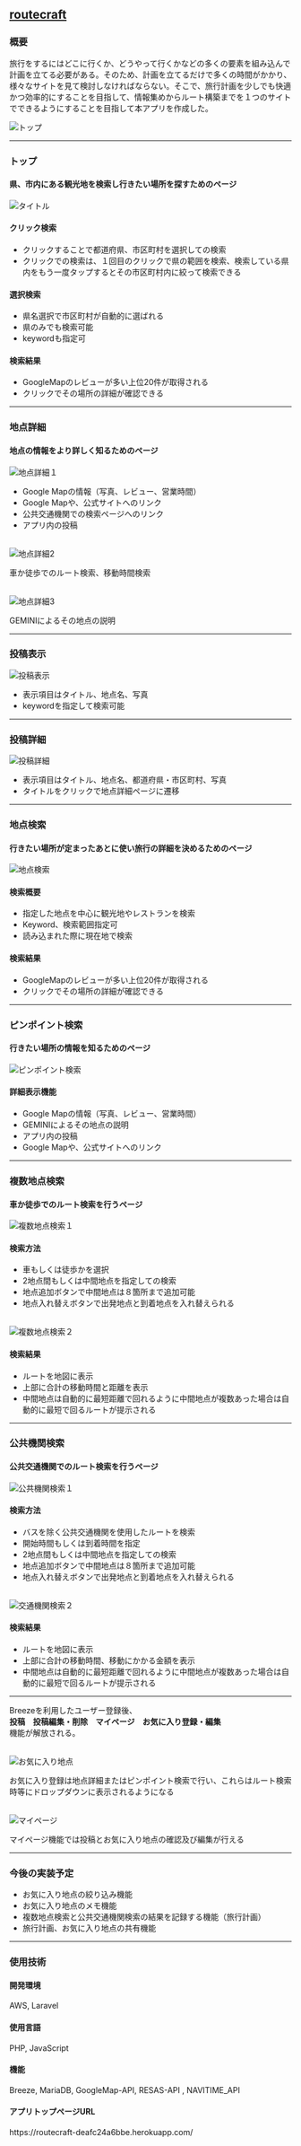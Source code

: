<h2><a href = "https://routecraft-deafc24a6bbe.herokuapp.com/">routecraft</a></h2>
<div class="header">
    <h3>概要</h3>
    <p>
        旅行をするにはどこに行くか、どうやって行くかなどの多くの要素を組み込んで計画を立てる必要がある。そのため、計画を立てるだけで多くの時間がかかり、様々なサイトを見て検討しなければならない。そこで、旅行計画を少しでも快適かつ効率的にすることを目指して、情報集めからルート構築までを１つのサイトでできるようにすることを目指して本アプリを作成した。
    </p>
    <img alt="トップ" src="https://github.com/user-attachments/assets/2e4b9d24-a773-46f1-b138-8afd62d7138c">
</div>
<hr>

<div class="top">
    <h3>トップ</h3>
    <h4>県、市内にある観光地を検索し行きたい場所を探すためのページ</h4>
    <img alt="タイトル" src="https://github.com/user-attachments/assets/a35ad188-aa0c-4c52-ae82-64fe390dcf4e">
</div>
<h4>クリック検索</h4>
<ul>
    <li>クリックすることで都道府県、市区町村を選択しての検索</li>
    <li>クリックでの検索は、１回目のクリックで県の範囲を検索、検索している県内をもう一度タップするとその市区町村内に絞って検索できる</li>
</ul>

<h4>選択検索</h4>
<ul>
    <li>県名選択で市区町村が自動的に選ばれる</li>
    <li>県のみでも検索可能</li>
    <li>keywordも指定可</li>   
</ul>

<h4>検索結果</h4>
<ul>
    <li>GoogleMapのレビューが多い上位20件が取得される</li>
    <li>クリックでその場所の詳細が確認できる</li>
</ul>
<hr>

<h3>地点詳細</h3>
<h4>地点の情報をより詳しく知るためのページ</h4>
<img alt="地点詳細１" src="https://github.com/user-attachments/assets/9ae2b207-868b-487a-afe8-f45247aa03fd">

<ul>
    <li>Google Mapの情報（写真、レビュー、営業時間）</li> 
    <li>Google Mapや、公式サイトへのリンク</li>
    <li>公共交通機関での検索ページへのリンク</li>
    <li>アプリ内の投稿</li> 
</ul><br>
<img  alt="地点詳細2" src="https://github.com/user-attachments/assets/7ad7052f-9e69-4807-9a22-106b65ba1602">
<p>車か徒歩でのルート検索、移動時間検索</p>
<br>
<img  alt="地点詳細3" src="https://github.com/user-attachments/assets/ba8e7696-6ff3-4c5f-a533-ccf02119e168">
<p>GEMINIによるその地点の説明</p> 
<hr>

<h3>投稿表示</h3>
<img  alt="投稿表示" src="https://github.com/user-attachments/assets/c28b0e97-7815-4b1a-a9fb-558ae11c3daf">
<ul>
    <li>表示項目はタイトル、地点名、写真</li>
    <li>keywordを指定して検索可能</li>
</ul>
<hr>

<h3>投稿詳細</h3>
<img alt="投稿詳細" src="https://github.com/user-attachments/assets/44535cd4-6970-4fe2-a77b-97c67c886c41">
<ul>
    <li>表示項目はタイトル、地点名、都道府県・市区町村、写真</li>
    <li>タイトルをクリックで地点詳細ページに遷移</li>
</ul>
<hr>

<h3>地点検索</h3>
<h4>行きたい場所が定まったあとに使い旅行の詳細を決めるためのページ</h4>
<img  alt="地点検索" src="https://github.com/user-attachments/assets/016be373-bb9b-4693-9205-908b49caba99">
<h4>検索概要</h4>
<ul>
    <li>指定した地点を中心に観光地やレストランを検索</li>
    <li>Keyword、検索範囲指定可</li>
    <li>読み込まれた際に現在地で検索</li>
</ul>
<h4>検索結果</h4>
<ul>
    <li>GoogleMapのレビューが多い上位20件が取得される</li>
    <li>クリックでその場所の詳細が確認できる</li>
</ul>
<hr>

<h3>ピンポイント検索</h3>
<h4>行きたい場所の情報を知るためのページ</h4>
<img alt="ピンポイント検索" src="https://github.com/user-attachments/assets/59988969-901c-4ea5-836e-2386de45e637">
<h4>詳細表示機能</h4>
<ul>
    <li>Google Mapの情報（写真、レビュー、営業時間）</li>
    <li>GEMINIによるその地点の説明</li>
    <li>アプリ内の投稿</li>
    <li>Google Mapや、公式サイトへのリンク</li>
</ul>
<hr>

<h3>複数地点検索</h3>
<h4>車か徒歩でのルート検索を行うページ</h4>
<img alt="複数地点検索１" src="https://github.com/user-attachments/assets/4d1e36c9-d5b6-4fe6-a60a-e153eb06698f">
<h4>検索方法</h4>
<ul>
    <li>車もしくは徒歩かを選択</li>
    <li>2地点間もしくは中間地点を指定しての検索</li>
    <li>地点追加ボタンで中間地点は８箇所まで追加可能</li>
    <li>地点入れ替えボタンで出発地点と到着地点を入れ替えられる</li>
</ul><br>
<img  alt="複数地点検索２" src="https://github.com/user-attachments/assets/6cc8baf7-5839-496e-8dd4-b6a8ec6edc46">
<h4>検索結果</h4>
<ul>
    <li>ルートを地図に表示</li>
    <li>上部に合計の移動時間と距離を表示</li>
    <li>中間地点は自動的に最短距離で回れるように中間地点が複数あった場合は自動的に最短で回るルートが提示される</li>
</ul>
<hr>

<h3>公共機関検索</h3>
<h4>公共交通機関でのルート検索を行うページ</h4>

<img alt="公共機関検索１" src="https://github.com/user-attachments/assets/3b7679a6-05ad-4ef8-8cc0-fb74c9f7a596">
<h4>検索方法</h4>
<ul>
    <li>バスを除く公共交通機関を使用したルートを検索</li>
    <li>開始時間もしくは到着時間を指定</li>
    <li>2地点間もしくは中間地点を指定しての検索</li>
    <li>地点追加ボタンで中間地点は８箇所まで追加可能</li>
    <li>地点入れ替えボタンで出発地点と到着地点を入れ替えられる</li>
</ul><br>

<img alt="交通機関検索２" src="https://github.com/user-attachments/assets/ff6622c4-d0f6-4a03-a061-c06c3b9ce145">
<h4>検索結果</h4>
<ul>
    <li>ルートを地図に表示</li>
    <li>上部に合計の移動時間、移動にかかる金額を表示</li>
    <li>中間地点は自動的に最短距離で回れるように中間地点が複数あった場合は自動的に最短で回るルートが提示される</li>
</ul>
<hr>

<p>Breezeを利用したユーザー登録後、<br><strong>投稿　投稿編集・削除　マイページ　お気に入り登録・編集</strong><br>機能が解放される。</p><br>
<img  alt="お気に入り地点" src="https://github.com/user-attachments/assets/8cb3c336-6032-4bc4-ab64-13984162d678">
<p>お気に入り登録は地点詳細またはピンポイント検索で行い、これらはルート検索時等にドロップダウンに表示されるようになる</p><br>
<img alt="マイページ" src="https://github.com/user-attachments/assets/c7e5c966-af35-4c85-87dc-1bfac79c9d3c">
<p>マイページ機能では投稿とお気に入り地点の確認及び編集が行える</p>
<hr>

<h3>今後の実装予定</h3>
<ul>
    <li>お気に入り地点の絞り込み機能</li>
    <li>お気に入り地点のメモ機能</li>
    <li>複数地点検索と公共交通機関検索の結果を記録する機能（旅行計画）</li>
    <li>旅行計画、お気に入り地点の共有機能</li>
</ul><hr>

<h3>使用技術</h3>
<h4>開発環境</h4>
<p>AWS, Laravel</p>
<h4>使用言語</h4>
<p>PHP, JavaScript</p>
<h4>機能</h4>
<p>Breeze, MariaDB, GoogleMap-API, RESAS-API , NAVITIME_API</p>
<h4>アプリトップページURL</h4>
<p>https://routecraft-deafc24a6bbe.herokuapp.com/</p>
